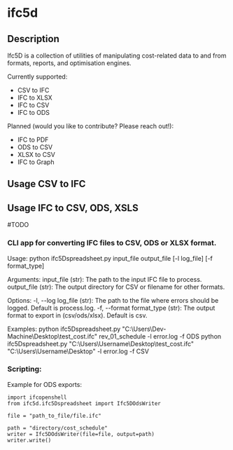 # ifc5d

## Description

Ifc5D is a collection of utilities of manipulating cost-related data to and from
formats, reports, and optimisation engines.

Currently supported:

 - CSV to IFC
 - IFC to XLSX
 - IFC to CSV
 - IFC to ODS


Planned (would you like to contribute? Please reach out!):


 - IFC to PDF
 - ODS to CSV
 - XLSX to CSV
 - IFC to Graph

## Usage CSV to IFC

## Usage IFC to CSV, ODS, XSLS

#TODO

### CLI app for converting IFC files to CSV, ODS or XLSX format.

Usage:
    python ifc5Dspreadsheet.py input_file output_file [-l log_file] [-f format_type]

Arguments:
    input_file (str): The path to the input IFC file to process.
    output_file (str): The output directory for CSV or filename for other formats.

Options:
    -l, --log log_file (str): The path to the file where errors should be logged. Default is process.log.
    -f, --format format_type (str): The output format to export in (csv/ods/xlsx). Default is csv.

Examples:
    python ifc5Dspreadsheet.py "C:\Users\Dev-Machine\Desktop\test_cost.ifc" rev_01_schedule -l error.log -f ODS
    python ifc5Dspreadsheet.py "C:\Users\Username\Desktop\test_cost.ifc" "C:\Users\Username\Desktop" -l error.log -f CSV

### Scripting:

Example for ODS exports:

```
import ifcopenshell
from ifc5d.ifc5Dspreadsheet import Ifc5DOdsWriter

file = "path_to_file/file.ifc"

path = "directory/cost_schedule"
writer = Ifc5DOdsWriter(file=file, output=path)
writer.write()

```